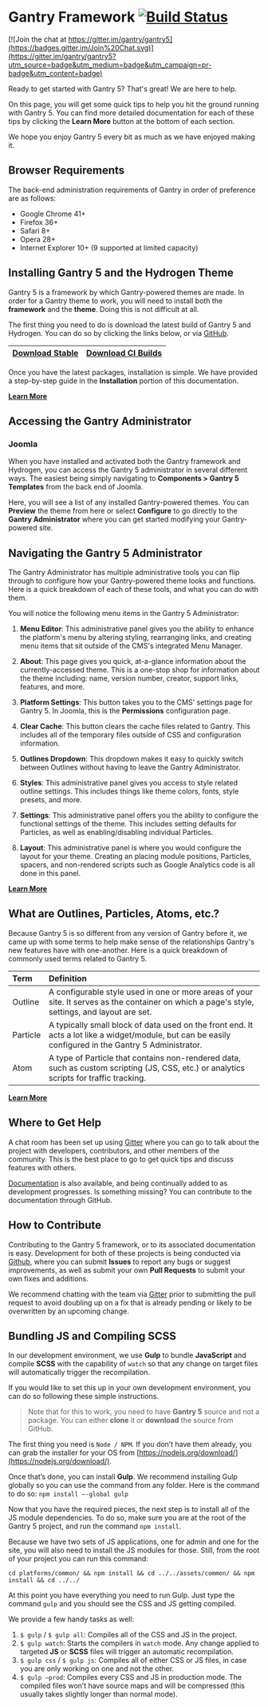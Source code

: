 Gantry Framework [![Build Status](https://travis-ci.org/gantry/gantry5.svg)](https://travis-ci.org/gantry/gantry5)
================

[![Join the chat at https://gitter.im/gantry/gantry5](https://badges.gitter.im/Join%20Chat.svg)](https://gitter.im/gantry/gantry5?utm_source=badge&utm_medium=badge&utm_campaign=pr-badge&utm_content=badge)

Ready to get started with Gantry 5? That's great! We are here to help.

On this page, you will get some quick tips to help you hit the ground running with Gantry 5. You can find more detailed documentation for each of these tips by clicking the **Learn More** button at the bottom of each section.

We hope you enjoy Gantry 5 every bit as much as we have enjoyed making it.

## Browser Requirements

The back-end administration requirements of Gantry in order of preference are as follows:

* Google Chrome 41+
* Firefox 36+
* Safari 8+
* Opera 28+
* Internet Explorer 10+ (9 supported at limited capacity)

## Installing Gantry 5 and the Hydrogen Theme

Gantry 5 is a framework by which Gantry-powered themes are made. In order for a Gantry theme to work, you will need to install both the **framework** and the **theme**. Doing this is not difficult at all.

The first thing you need to do is download the latest build of Gantry 5 and Hydrogen. You can do so by clicking the links below, or via [GitHub](http://github.com/gantry/gantry5/).

| [Download Stable](http://www.gantry.org/downloads#gantry5) | [Download CI Builds](http://gantry.org/downloads#ci-builds) |
|:---------------------------------------------------:|:---------------------------------------------------------:|

Once you have the latest packages, installation is simple. We have provided a step-by-step guide in the **Installation** portion of this documentation.

[**Learn More**](http://docs.gantry.org/gantry5/basics/installation)

## Accessing the Gantry Administrator

### Joomla
When you have installed and activated both the Gantry framework and Hydrogen, you can access the Gantry 5 administrator in several different ways. The easiest being simply navigating to **Components > Gantry 5 Templates** from the back end of Joomla.

Here, you will see a list of any installed Gantry-powered themes. You can **Preview** the theme from here or select **Configure** to go directly to the **Gantry Administrator** where you can get started modifying your Gantry-powered site.

## Navigating the Gantry 5 Administrator

The Gantry Administrator has multiple administrative tools you can flip through to configure how your Gantry-powered theme looks and functions. Here is a quick breakdown of each of these tools, and what you can do with them.

You will notice the following menu items in the Gantry 5 Administrator:

1. **Menu Editor**: This administrative panel gives you the ability to enhance the platform's menu by altering styling, rearranging links, and creating menu items that sit outside of the CMS's integrated Menu Manager.

2. **About**: This page gives you quick, at-a-glance information about the currently-accessed theme. This is a one-stop shop for information about the theme including: name, version number, creator, support links, features, and more.

3. **Platform Settings**: This button takes you to the CMS' settings page for Gantry 5. In Joomla, this is the **Permissions** configuration page.

4. **Clear Cache**: This button clears the cache files related to Gantry. This includes all of the temporary files outside of CSS and configuration information.

5. **Outlines Dropdown**: This dropdown makes it easy to quickly switch between Outlines without having to leave the Gantry Administrator.

6. **Styles**: This administrative panel gives you access to style related outline settings. This includes things like theme colors, fonts, style presets, and more.

7. **Settings**: This administrative panel offers you the ability to configure the functional settings of the theme. This includes setting defaults for Particles, as well as enabling/disabling individual Particles.

8. **Layout**: This administrative panel is where you would configure the layout for your theme. Creating an placing module positions, Particles, spacers, and non-rendered scripts such as Google Analytics code is all done in this panel.

[**Learn More**](http://docs.gantry.org/gantry5/configure/gantry-admin)

## What are Outlines, Particles, Atoms, etc.?

Because Gantry 5 is so different from any version of Gantry before it, we came up with some terms to help make sense of the relationships Gantry's new features have with one-another. Here is a quick breakdown of commonly used terms related to Gantry 5.

| Term          | Definition                                                                                                                                             |
| :-----        | :-----                                                                                                                                                 |
| Outline       | A configurable style used in one or more areas of your site. It serves as the container on which a page's style, settings, and layout are set.         |
| Particle      | A typically small block of data used on the front end. It acts a lot like a widget/module, but can be easily configured in the Gantry 5 Administrator. |
| Atom          | A type of Particle that contains non-rendered data, such as custom scripting (JS, CSS, etc.) or analytics scripts for traffic tracking.                |

[**Learn More**](http://docs.gantry.org/gantry5/basics/terminology)

## Where to Get Help

A chat room has been set up using [Gitter](https://gitter.im/gantry/gantry5) where you can go to talk about the project with developers, contributors, and other members of the community. This is the best place to go to get quick tips and discuss features with others.

[Documentation](http://docs.gantry.org) is also available, and being continually added to as development progresses. Is something missing? You can contribute to the documentation through GitHub.

## How to Contribute

Contributing to the Gantry 5 framework, or to its associated documentation is easy. Development for both of these projects is being conducted via [Github](http://github.com), where you can submit **Issues** to report any bugs or suggest improvements, as well as submit your own **Pull Requests** to submit your own fixes and additions.

We recommend chatting with the team via [Gitter](https://gitter.im/gantry/gantry5) prior to submitting the pull request to avoid doubling up on a fix that is already pending or likely to be overwritten by an upcoming change.

## Bundling JS and Compiling SCSS

In our development environment, we use **Gulp** to bundle **JavaScript** and compile **SCSS** with the capability of `watch` so that any change on target files will automatically trigger the recompilation.

If you would like to set this up in your own development environment, you can do so following these simple instructions.

> Note that for this to work, you need to have **Gantry 5** source and not a package. You can either **clone** it or **download** the source from GitHub.

The first thing you need is `Node / NPM`. If you don’t have them already, you can grab the installer for your OS from [https://nodejs.org/download/](https://nodejs.org/download/).

Once that’s done, you can install **Gulp**. We recommend installing Gulp globally so you can use the command from any folder. Here is the command to do so: `npm install —-global gulp`

Now that you have the required pieces, the next step is to install all of the JS module dependencies. To do so, make sure you are at the root of the Gantry 5 project, and run the command `npm install`.

Because we have two sets of JS applications, one for admin and one for the site, you will also need to install the JS modules for those. Still, from the root of your project you can run this command:

`cd platforms/common/ && npm install && cd ../../assets/common/ && npm install && cd ../../`

At this point you have everything you need to run Gulp. Just type the command `gulp` and you should see the CSS and JS getting compiled.

We provide a few handy tasks as well:

  1. `$ gulp` / `$ gulp all`: Compiles all of the CSS and JS in the project.
  2. `$ gulp watch`: Starts the compilers in `watch` mode. Any change applied to targeted **JS** or **SCSS** files will trigger an automatic recompilation.
  3. `$ gulp css` / `$ gulp js`: Compiles all of either CSS or JS files, in case you are only working on one and not the other.
  4. `$ gulp —prod`: Compiles every CSS and JS in production mode. The compiled files won’t have source maps and will be compressed (this usually takes slightly longer than normal mode).
